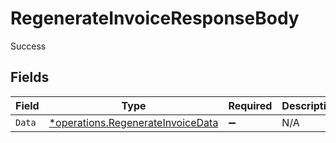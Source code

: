 # RegenerateInvoiceResponseBody

Success


## Fields

| Field                                                                                 | Type                                                                                  | Required                                                                              | Description                                                                           |
| ------------------------------------------------------------------------------------- | ------------------------------------------------------------------------------------- | ------------------------------------------------------------------------------------- | ------------------------------------------------------------------------------------- |
| `Data`                                                                                | [*operations.RegenerateInvoiceData](../../models/operations/regenerateinvoicedata.md) | :heavy_minus_sign:                                                                    | N/A                                                                                   |